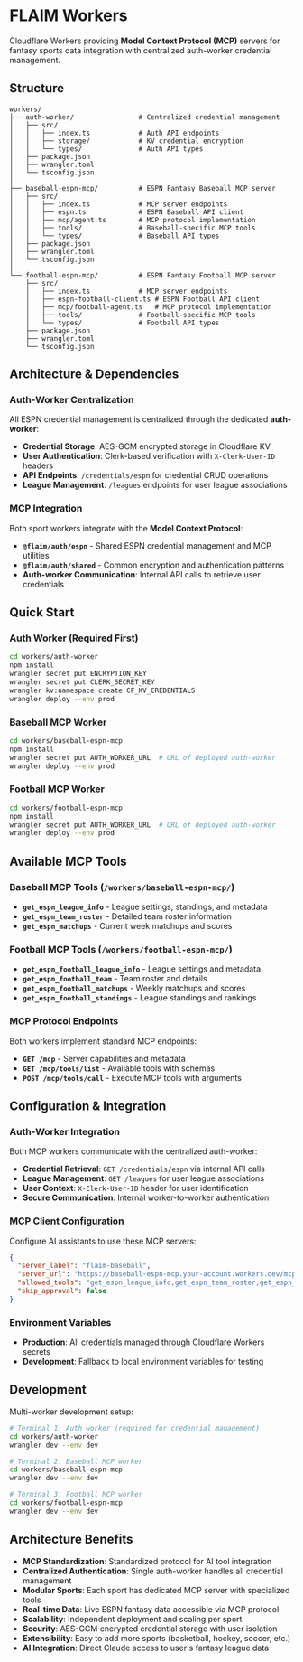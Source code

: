 # FLAIM Workers

Cloudflare Workers providing **Model Context Protocol (MCP)** servers for fantasy sports data integration with centralized auth-worker credential management.

## Structure

```
workers/
├── auth-worker/                # Centralized credential management
│   ├── src/
│   │   ├── index.ts            # Auth API endpoints
│   │   ├── storage/            # KV credential encryption
│   │   └── types/              # Auth API types
│   ├── package.json
│   ├── wrangler.toml
│   └── tsconfig.json
│
├── baseball-espn-mcp/          # ESPN Fantasy Baseball MCP server
│   ├── src/
│   │   ├── index.ts            # MCP server endpoints
│   │   ├── espn.ts             # ESPN Baseball API client
│   │   ├── mcp/agent.ts        # MCP protocol implementation
│   │   ├── tools/              # Baseball-specific MCP tools
│   │   └── types/              # Baseball API types
│   ├── package.json
│   ├── wrangler.toml
│   └── tsconfig.json
│
└── football-espn-mcp/          # ESPN Fantasy Football MCP server
    ├── src/
    │   ├── index.ts            # MCP server endpoints
    │   ├── espn-football-client.ts # ESPN Football API client
    │   ├── mcp/football-agent.ts   # MCP protocol implementation
    │   ├── tools/              # Football-specific MCP tools
    │   └── types/              # Football API types
    ├── package.json
    ├── wrangler.toml
    └── tsconfig.json
```

## Architecture & Dependencies

### Auth-Worker Centralization
All ESPN credential management is centralized through the dedicated **auth-worker**:
- **Credential Storage**: AES-GCM encrypted storage in Cloudflare KV
- **User Authentication**: Clerk-based verification with `X-Clerk-User-ID` headers
- **API Endpoints**: `/credentials/espn` for credential CRUD operations
- **League Management**: `/leagues` endpoints for user league associations

### MCP Integration
Both sport workers integrate with the **Model Context Protocol**:
- **`@flaim/auth/espn`** - Shared ESPN credential management and MCP utilities
- **`@flaim/auth/shared`** - Common encryption and authentication patterns
- **Auth-worker Communication**: Internal API calls to retrieve user credentials

## Quick Start

### Auth Worker (Required First)
```bash
cd workers/auth-worker
npm install
wrangler secret put ENCRYPTION_KEY
wrangler secret put CLERK_SECRET_KEY
wrangler kv:namespace create CF_KV_CREDENTIALS
wrangler deploy --env prod
```

### Baseball MCP Worker
```bash
cd workers/baseball-espn-mcp
npm install
wrangler secret put AUTH_WORKER_URL  # URL of deployed auth-worker
wrangler deploy --env prod
```

### Football MCP Worker
```bash
cd workers/football-espn-mcp  
npm install
wrangler secret put AUTH_WORKER_URL  # URL of deployed auth-worker
wrangler deploy --env prod
```

## Available MCP Tools

### Baseball MCP Tools (`/workers/baseball-espn-mcp/`)
- **`get_espn_league_info`** - League settings, standings, and metadata
- **`get_espn_team_roster`** - Detailed team roster information
- **`get_espn_matchups`** - Current week matchups and scores

### Football MCP Tools (`/workers/football-espn-mcp/`)
- **`get_espn_football_league_info`** - League settings and metadata  
- **`get_espn_football_team`** - Team roster and details
- **`get_espn_football_matchups`** - Weekly matchups and scores
- **`get_espn_football_standings`** - League standings and rankings

### MCP Protocol Endpoints
Both workers implement standard MCP endpoints:
- **`GET /mcp`** - Server capabilities and metadata
- **`GET /mcp/tools/list`** - Available tools with schemas
- **`POST /mcp/tools/call`** - Execute MCP tools with arguments

## Configuration & Integration

### Auth-Worker Integration
Both MCP workers communicate with the centralized auth-worker:
- **Credential Retrieval**: `GET /credentials/espn` via internal API calls
- **League Management**: `GET /leagues` for user league associations
- **User Context**: `X-Clerk-User-ID` header for user identification
- **Secure Communication**: Internal worker-to-worker authentication

### MCP Client Configuration
Configure AI assistants to use these MCP servers:
```json
{
  "server_label": "flaim-baseball",
  "server_url": "https://baseball-espn-mcp.your-account.workers.dev/mcp",
  "allowed_tools": "get_espn_league_info,get_espn_team_roster,get_espn_matchups",
  "skip_approval": false
}
```

### Environment Variables
- **Production**: All credentials managed through Cloudflare Workers secrets
- **Development**: Fallback to local environment variables for testing

## Development

Multi-worker development setup:
```bash
# Terminal 1: Auth worker (required for credential management)
cd workers/auth-worker
wrangler dev --env dev

# Terminal 2: Baseball MCP worker
cd workers/baseball-espn-mcp
wrangler dev --env dev

# Terminal 3: Football MCP worker  
cd workers/football-espn-mcp
wrangler dev --env dev
```

## Architecture Benefits

- **MCP Standardization**: Standardized protocol for AI tool integration
- **Centralized Authentication**: Single auth-worker handles all credential management
- **Modular Sports**: Each sport has dedicated MCP server with specialized tools
- **Real-time Data**: Live ESPN fantasy data accessible via MCP protocol
- **Scalability**: Independent deployment and scaling per sport
- **Security**: AES-GCM encrypted credential storage with user isolation
- **Extensibility**: Easy to add more sports (basketball, hockey, soccer, etc.)
- **AI Integration**: Direct Claude access to user's fantasy league data